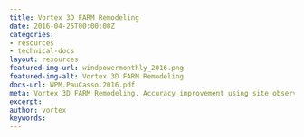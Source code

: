 ```yaml
---
title: Vortex 3D FARM Remodeling
date: 2016-04-25T00:00:00Z
categories:
- resources
- technical-docs
layout: resources
featured-img-url: windpowermonthly_2016.png
featured-img-alt: Vortex 3D FARM Remodeling
docs-url: WPM.PauCasso.2016.pdf
meta: Vortex 3D FARM Remodeling. Accuracy improvement using site observations
excerpt: 
author: vortex
keywords: 
---
```


